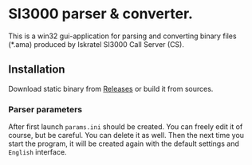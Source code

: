 # SI3000 parser & converter.

This is a win32 gui-application for parsing and converting binary files (*.ama) produced by Iskratel SI3000 Call Server (CS).

## Installation 

Download static binary from [Releases](https://github.com/iTPEMOP/SI3000-CDR-Parser-Converter/releases) or build it from sources.

### Parser parameters

After first launch `params.ini` should be created. 
You can freely edit it of course, but be careful. 
You can delete it as well. Then the next time you start the program, it will be created again with the default settings and `English` interface.

